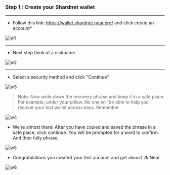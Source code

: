 ### Step 1 : Create your Shardnet wallet
____
* Follow this link: https://wallet.shardnet.near.org/ and click create an account*

![w1](https://user-images.githubusercontent.com/101806416/179371859-7cd1f046-e095-4bae-b426-8f7e88bd5ec9.png)
____
* Next step think of a nickname

![w2](https://user-images.githubusercontent.com/101806416/179371860-a0f3c636-f135-4a4b-85bf-5032fa4cd736.png)
____
* Select a security method and click "Сontinue"

![w3](https://user-images.githubusercontent.com/101806416/179371862-97e6ae22-5300-4bc2-a47c-c8adf3003ac4.png)
> Note. Now write down the recovery phrase and keep it in a safe place. For example, under your pillow. No one will be able to help you recover your lost wallet access keys. Remember.

![w4](https://user-images.githubusercontent.com/101806416/179372580-3c2b4c3b-aec9-47f4-be49-fbdc96930cb1.png)

* We're almost there! After you have copied and saved the phrase in a safe place, click continue. You will be prompted for a word to confirm. And then fully phrase.

![w5](https://user-images.githubusercontent.com/101806416/179372850-c0e2d621-f5e2-40e0-bdf2-8305fcf2e7d8.png)

* Congratulations you created your test account and got almost 2k Near

![w6](https://user-images.githubusercontent.com/101806416/179373070-4a0095d3-34f2-42e6-be6c-9accf7be8dfe.png)


 
